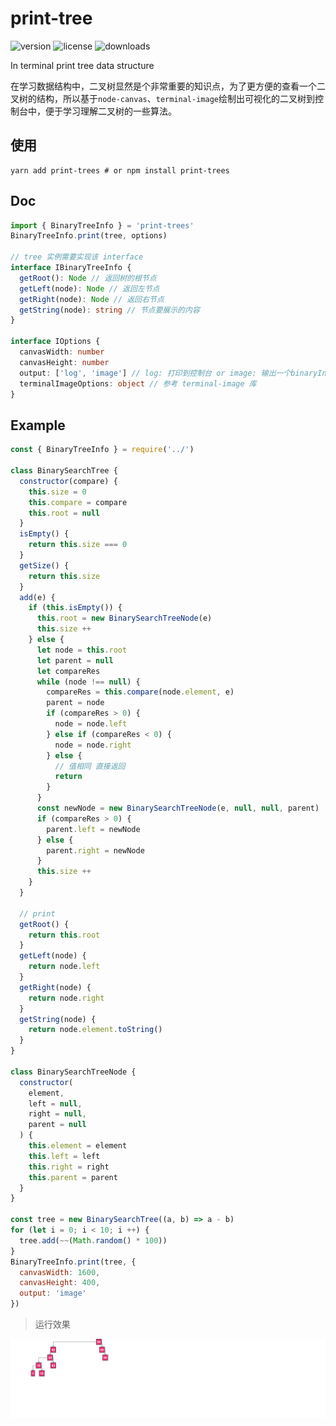 # print-tree

![version](https://img.shields.io/npm/v/print-trees?label=print-trees)
![license](https://img.shields.io/npm/l/print-trees)
![downloads](https://img.shields.io/npm/dw/print-trees)

In terminal print tree data structure

在学习数据结构中，二叉树显然是个非常重要的知识点，为了更方便的查看一个二叉树的结构，所以基于`node-canvas`、`terminal-image`绘制出可视化的二叉树到控制台中，便于学习理解二叉树的一些算法。

## 使用

``` shell
yarn add print-trees # or npm install print-trees
```

## Doc

``` ts
import { BinaryTreeInfo } = 'print-trees'
BinaryTreeInfo.print(tree, options)

// tree 实例需要实现该 interface
interface IBinaryTreeInfo {
  getRoot(): Node // 返回树的根节点
  getLeft(node): Node // 返回左节点
  getRight(node): Node // 返回右节点
  getString(node): string // 节点要展示的内容
}

interface IOptions {
  canvasWidth: number
  canvasHeight: number
  output: ['log', 'image'] // log: 打印到控制台 or image: 输出一个binaryInfo.png文件
  terminalImageOptions: object // 参考 terminal-image 库
}
```

## Example

``` js
const { BinaryTreeInfo } = require('../')

class BinarySearchTree {
  constructor(compare) {
    this.size = 0
    this.compare = compare
    this.root = null
  }
  isEmpty() {
    return this.size === 0
  }
  getSize() {
    return this.size
  }
  add(e) {
    if (this.isEmpty()) {
      this.root = new BinarySearchTreeNode(e)
      this.size ++
    } else {
      let node = this.root
      let parent = null
      let compareRes
      while (node !== null) {
        compareRes = this.compare(node.element, e)
        parent = node
        if (compareRes > 0) {
          node = node.left
        } else if (compareRes < 0) {
          node = node.right
        } else {
          // 值相同 直接返回
          return
        }
      }
      const newNode = new BinarySearchTreeNode(e, null, null, parent)
      if (compareRes > 0) {
        parent.left = newNode
      } else {
        parent.right = newNode
      }
      this.size ++
    }
  }

  // print
  getRoot() {
    return this.root
  }
  getLeft(node) {
    return node.left
  }
  getRight(node) {
    return node.right
  }
  getString(node) {
    return node.element.toString()
  }
}

class BinarySearchTreeNode {
  constructor(
    element, 
    left = null,
    right = null,
    parent = null
  ) {
    this.element = element
    this.left = left
    this.right = right
    this.parent = parent
  }
}

const tree = new BinarySearchTree((a, b) => a - b)
for (let i = 0; i < 10; i ++) {
  tree.add(~~(Math.random() * 100))
}
BinaryTreeInfo.print(tree, {
  canvasWidth: 1600,
  canvasHeight: 400,
  output: 'image'
})

```

> 运行效果

![image.png](./image.png)
